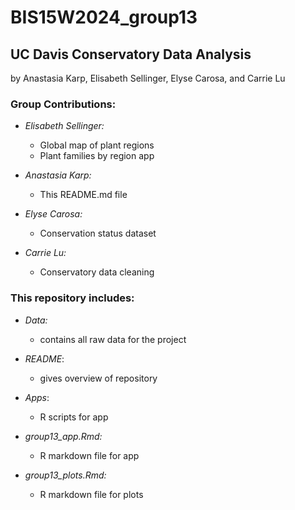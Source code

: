 # BIS15W2024_group13  
## UC Davis Conservatory Data Analysis  
by Anastasia Karp, Elisabeth Sellinger, Elyse Carosa, and Carrie Lu  


### Group Contributions:  
- *Elisabeth Sellinger:*  
  - Global map of plant regions  
  - Plant families by region app  
  
- *Anastasia Karp:*  
  - This README.md file  
  
- *Elyse Carosa:*  
  - Conservation status dataset  

- *Carrie Lu:*  
  - Conservatory data cleaning  


### This repository includes:
- *Data:*  
  - contains all raw data for the project
  
- *README*:  
  - gives overview of repository  
  
- *Apps*:
  - R scripts for app  
  
- *group13_app.Rmd:*  
  - R markdown file for app  

- *group13_plots.Rmd:*
   - R markdown file for plots
